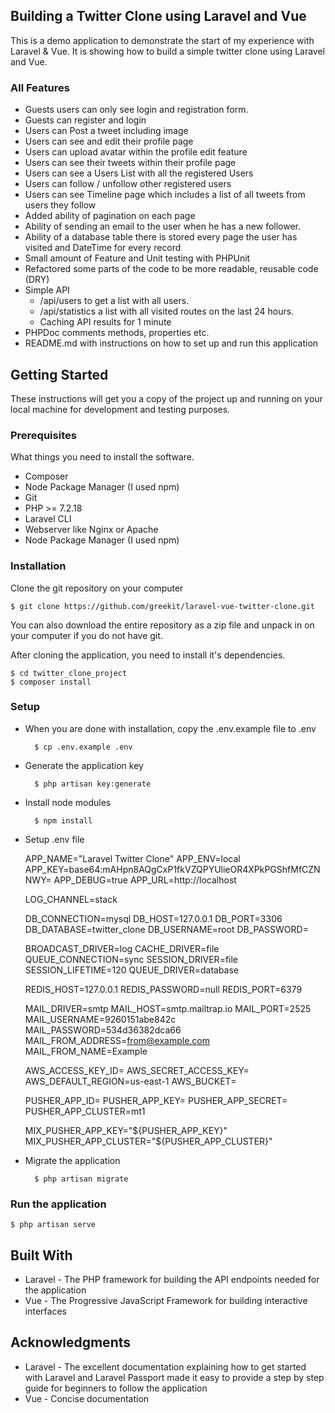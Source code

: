 ## Building a Twitter Clone using Laravel and Vue

This is a demo application to demonstrate the start of my experience with Laravel & Vue. It is showing how to build a simple twitter clone using Laravel and Vue.

### All Features
- Guests users can only see login and registration form.
- Guests can register and login
- Users can Post a tweet including image
- Users can see and edit their profile page
- Users can upload avatar within the profile edit feature
- Users can see their tweets within their profile page
- Users can see a Users List with all the registered Users
- Users can follow / unfollow other registered users
- Users can see Timeline page which includes a list of all tweets from users they follow
- Added ability of pagination on each page
- Ability of sending an email to the user when he has a new follower.
- Ability of a database table there is stored every page the user has visited and DateTime for every record
- Small amount of Feature and Unit testing with PHPUnit
- Refactored some parts of the code to be more readable, reusable code (DRY)
- Simple API
    - /api/users to get a list with all users.
    - /api/statistics a list with all visited routes on the last 24 hours.
    - Caching API results for 1 minute
- PHPDoc comments methods, properties etc.
- README.md with instructions on how to set up and run this application


## Getting Started

These instructions will get you a copy of the project up and running on your local machine for development and testing purposes.

### Prerequisites
What things you need to install the software.
- Composer
- Node Package Manager (I used npm)
- Git
- PHP >= 7.2.18
- Laravel CLI
- Webserver like Nginx or Apache
- Node Package Manager (I used npm)

### Installation

Clone the git repository on your computer

    $ git clone https://github.com/greekit/laravel-vue-twitter-clone.git

You can also download the entire repository as a zip file and unpack in on your computer if you do not have git.

After cloning the application, you need to install it's dependencies.

    $ cd twitter_clone_project
    $ composer install

### Setup

- When you are done with installation, copy the .env.example file to .env

        $ cp .env.example .env

- Generate the application key

        $ php artisan key:generate

- Install node modules

        $ npm install

- Setup .env file

    APP_NAME="Laravel Twitter Clone"
    APP_ENV=local
    APP_KEY=base64:mAHpn8AQgCxP1fkVZQPYUlieOR4XPkPGShfMfCZNNWY=
    APP_DEBUG=true
    APP_URL=http://localhost

    LOG_CHANNEL=stack

    DB_CONNECTION=mysql
    DB_HOST=127.0.0.1
    DB_PORT=3306
    DB_DATABASE=twitter_clone
    DB_USERNAME=root
    DB_PASSWORD=

    BROADCAST_DRIVER=log
    CACHE_DRIVER=file
    QUEUE_CONNECTION=sync
    SESSION_DRIVER=file
    SESSION_LIFETIME=120
    QUEUE_DRIVER=database

    REDIS_HOST=127.0.0.1
    REDIS_PASSWORD=null
    REDIS_PORT=6379

    MAIL_DRIVER=smtp
    MAIL_HOST=smtp.mailtrap.io
    MAIL_PORT=2525
    MAIL_USERNAME=9260151abe842c
    MAIL_PASSWORD=534d36382dca66
    MAIL_FROM_ADDRESS=from@example.com
    MAIL_FROM_NAME=Example

    AWS_ACCESS_KEY_ID=
    AWS_SECRET_ACCESS_KEY=
    AWS_DEFAULT_REGION=us-east-1
    AWS_BUCKET=

    PUSHER_APP_ID=
    PUSHER_APP_KEY=
    PUSHER_APP_SECRET=
    PUSHER_APP_CLUSTER=mt1

    MIX_PUSHER_APP_KEY="${PUSHER_APP_KEY}"
    MIX_PUSHER_APP_CLUSTER="${PUSHER_APP_CLUSTER}"

- Migrate the application

        $ php artisan migrate

### Run the application
    $ php artisan serve


## Built With
- Laravel - The PHP framework for building the API endpoints needed for the application
- Vue - The Progressive JavaScript Framework for building interactive interfaces

## Acknowledgments
- Laravel - The excellent documentation explaining how to get started with Laravel and Laravel Passport made it easy to provide a step by step guide for beginners to follow the application
- Vue - Concise documentation
